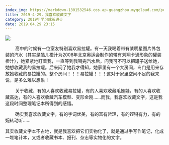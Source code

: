 ```yaml
---
index_img: https://markdown-1301532546.cos.ap-guangzhou.myqcloud.com/peipei_blog/20210921144838.jpeg
title: 2019-4-29，我喜欢收藏文字
category: 2019年学习成长进步
date: 2019.04.29 23:15
---
```


![](https://markdown-1301532546.cos.ap-guangzhou.myqcloud.com/peipei_blog/20210921144838.jpeg)  



        高中的时候有一位室友特别喜欢易拉罐。有一天我喝着带有某明星图片外包装的汽水（其实是酷儿橙汁为2008年北京奥运会制作的带有刘翔卡通形象的罐装橙汁），她紧紧地盯着我，一直等到我喝完汽水后，问我可不可以把罐子送给她，她想收藏我的易拉罐。后来问了她我才得知，她家里有一个大房间，专门是用来存放她收藏的易拉罐的。整个房间！！！易拉罐！！！这对于家里空间不足的我来说，是多么难以想象！ 

        关于收藏，有的人喜欢收藏易拉罐，有的人喜欢收藏毛娃娃，有的人喜欢收藏高达，有的人喜欢收藏汽车模型、变形金刚……而我，我喜欢收藏文字，这是我这段时间整理笔记本所得到的感悟。  

        确实我喜欢收藏文字，有的字词优美，有的富有哲理，有的铿锵有力，有的婉转动听……

​        其实收藏文字本不占地，就是我喜欢把它们实物化了，就是通过手写作笔记，化成一堆笔计本，又或者收藏书本、报刊、杂志等实物化的文字。